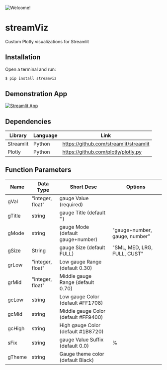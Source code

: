 ![Welcome!](https://media.giphy.com/media/v1.Y2lkPTc5MGI3NjExdGNuamZlbGg2ZHVqdnMweGl0cHdmOWU1Y3Y1cXIwdnF0anptdTh6NyZlcD12MV9pbnRlcm5hbF9naWZfYnlfaWQmY3Q9Zw/aWYNvKMvwPVADwIM4i/giphy.gif "Introduction animation for streamViz gauge indicator visualization for Streamlit")


# streamViz

<p>
    Custom Plotly visualizations for Streamlit
</p>

## Installation
Open a terminal and run:

```bash
$ pip install streamviz
```

## Demonstration App

[![Streamlit App](https://static.streamlit.io/badges/streamlit_badge_black_white.svg)](https://stream-gauge.streamlit.app/)

## Dependencies

| Library   | Language | Link                                                               |
| --------- | -------- | ------------------------------------------------------------------ |
| Streamlit | Python   | https://github.com/streamlit/streamlit                             |
| Plotly    | Python   | https://github.com/plotly/plotly.py                                |

## Function Parameters

| Name                             | Data Type        | Short Desc                           | Options                       |
| -------------------------------- | ---------------- | ------------------------------------ | ----------------------------- |
| gVal                             | "integer, float" | gauge Value (required)               |                               |
| gTitle                           | string           | gauge Title (default '')             |                               |
| gMode                            | string           | gauge Mode (default gauge+number)    | "gauge+number, gauge, number" |
| gSize                            | String           | gauge Size (default FULL)            | "SML, MED, LRG, FULL, CUST"   |
| grLow                            | "integer, float" | Low gauge Range (default 0.30)       |                               |
| grMid                            | "integer, float" | Middle gauge Range (default 0.70)    |                               |
| gcLow                            | string           | Low gauge Color (default #FF1708)    |                               |
| gcMid                            | string           | Middle gauge Color (default #FF9400) |                               |
| gcHigh                           | string           | High gauge Color (default #1B8720)   |                               |
| sFix                             | string           | gauge Value Suffix (default 0.0)     | %                             |
| gTheme                           | string           | Gauge theme color (default Black)    |                               |
